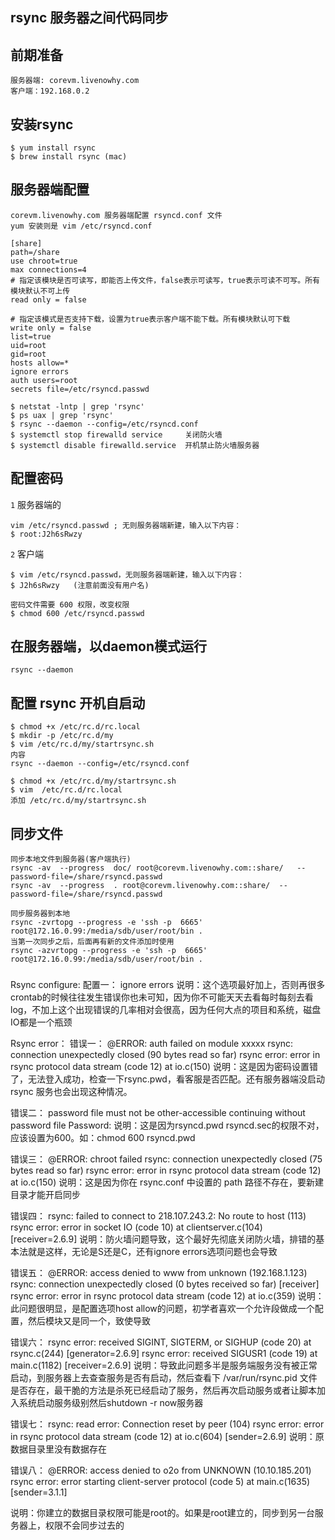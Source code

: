 ## rsync 服务器之间代码同步 

## 前期准备

    服务器端: corevm.livenowhy.com
    客户端：192.168.0.2

## 安装rsync

    $ yum install rsync
    $ brew install rsync (mac)
    
## 服务器端配置
    
    corevm.livenowhy.com 服务器端配置 rsyncd.conf 文件
    yum 安装则是 vim /etc/rsyncd.conf
    
    [share]
    path=/share
    use chroot=true
    max connections=4
    # 指定该模块是否可读写，即能否上传文件，false表示可读写，true表示可读不可写。所有模块默认不可上传
    read only = false
    
    # 指定该模式是否支持下载，设置为true表示客户端不能下载。所有模块默认可下载
    write only = false
    list=true
    uid=root
    gid=root
    hosts allow=*
    ignore errors
    auth users=root
    secrets file=/etc/rsyncd.passwd
    
    $ netstat -lntp | grep 'rsync'
    $ ps uax | grep 'rsync'
    $ rsync --daemon --config=/etc/rsyncd.conf
    $ systemctl stop firewalld service     关闭防火墙
    $ systemctl disable firewalld.service  开机禁止防火墙服务器


## 配置密码
  
  `1` 服务器端的

    vim /etc/rsyncd.passwd ; 无则服务器端新建，输入以下内容：
    $ root:J2h6sRwzy
    
  `2` 客户端
  
    $ vim /etc/rsyncd.passwd，无则服务器端新建，输入以下内容：
    $ J2h6sRwzy   (注意前面没有用户名)
    
    密码文件需要 600 权限，改变权限
    $ chmod 600 /etc/rsyncd.passwd

## 在服务器端，以daemon模式运行

    rsync --daemon

## 配置 rsync 开机自启动
    
    $ chmod +x /etc/rc.d/rc.local
    $ mkdir -p /etc/rc.d/my
    $ vim /etc/rc.d/my/startrsync.sh
    内容
    rsync --daemon --config=/etc/rsyncd.conf

    $ chmod +x /etc/rc.d/my/startrsync.sh
    $ vim  /etc/rc.d/rc.local 
    添加 /etc/rc.d/my/startrsync.sh

## 同步文件

    同步本地文件到服务器(客户端执行)
    rsync -av  --progress  doc/ root@corevm.livenowhy.com::share/   --password-file=/share/rsyncd.passwd
    rsync -av  --progress  . root@corevm.livenowhy.com::share/  --password-file=/share/rsyncd.passwd

    同步服务器到本地
    rsync -zvrtopg --progress -e 'ssh -p  6665' root@172.16.0.99:/media/sdb/user/root/bin .
    当第一次同步之后，后面再有新的文件添加时使用
    rsync -azvrtopg --progress -e 'ssh -p  6665' root@172.16.0.99:/media/sdb/user/root/bin .
     

###

Rsync configure:
配置一：
ignore errors
说明：这个选项最好加上，否则再很多crontab的时候往往发生错误你也未可知，因为你不可能天天去看每时每刻去看log，不加上这个出现错误的几率相对会很高，因为任何大点的项目和系统，磁盘IO都是一个瓶颈
 
Rsync error： 
错误一： 
@ERROR: auth failed on module xxxxx 
rsync: connection unexpectedly closed (90 bytes read so far) 
rsync error: error in rsync protocol data stream (code 12) at io.c(150) 
说明：这是因为密码设置错了，无法登入成功，检查一下rsync.pwd，看客服是否匹配。还有服务器端没启动rsync 服务也会出现这种情况。

错误二： 
password file must not be other-accessible 
continuing without password file 
Password: 
说明：这是因为rsyncd.pwd rsyncd.sec的权限不对，应该设置为600。如：chmod 600 rsyncd.pwd

错误三： 
@ERROR: chroot failed 
rsync: connection unexpectedly closed (75 bytes read so far) 
rsync error: error in rsync protocol data stream (code 12) at io.c(150) 
说明：这是因为你在 rsync.conf 中设置的 path 路径不存在，要新建目录才能开启同步

错误四： 
rsync: failed to connect to 218.107.243.2: No route to host (113) 
rsync error: error in socket IO (code 10) at clientserver.c(104) [receiver=2.6.9] 
说明：防火墙问题导致，这个最好先彻底关闭防火墙，排错的基本法就是这样，无论是S还是C，还有ignore errors选项问题也会导致
 
错误五：
@ERROR: access denied to www from unknown (192.168.1.123)
rsync: connection unexpectedly closed (0 bytes received so far) [receiver]
rsync error: error in rsync protocol data stream (code 12) at io.c(359)
说明：此问题很明显，是配置选项host allow的问题，初学者喜欢一个允许段做成一个配置，然后模块又是同一个，致使导致

错误六：
rsync error: received SIGINT, SIGTERM, or SIGHUP (code 20) at rsync.c(244) [generator=2.6.9]
rsync error: received SIGUSR1 (code 19) at main.c(1182) [receiver=2.6.9]
说明：导致此问题多半是服务端服务没有被正常启动，到服务器上去查查服务是否有启动，然后查看下 /var/run/rsync.pid 文件是否存在，最干脆的方法是杀死已经启动了服务，然后再次启动服务或者让脚本加入系统启动服务级别然后shutdown -r now服务器

错误七：
rsync: read error: Connection reset by peer (104)
rsync error: error in rsync protocol data stream (code 12) at io.c(604) [sender=2.6.9]
说明：原数据目录里没有数据存在

错误八：
@ERROR: access denied to o2o from UNKNOWN (10.10.185.201)
rsync error: error starting client-server protocol (code 5) at main.c(1635) [sender=3.1.1]

说明：你建立的数据目录权限可能是root的。如果是root建立的，同步到另一台服务器上，权限不会同步过去的
